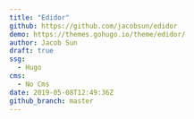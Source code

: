 ```yaml
---
title: "Edidor"
github: https://github.com/jacobsun/edidor
demo: https://themes.gohugo.io/theme/edidor/
author: Jacob Sun
draft: true
ssg:
  - Hugo
cms:
  - No Cms
date: 2019-05-08T12:49:36Z
github_branch: master
---
```

